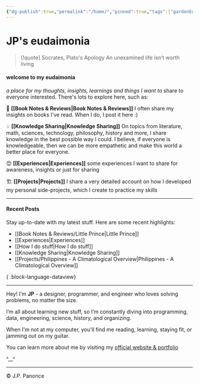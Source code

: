```yaml
---
{"dg-publish":true,"permalink":"/home/","pinned":true,"tags":["gardenEntry"],"noteIcon":"2"}
---
```


# JP's eudaimonia

> [!quote] Socrates, Plato's Apology 
> An unexamined life isn’t worth living

#### **welcome to my eudaimonia**
*a place for my thoughts, insights, learnings and things I want to* share to everyone interested. There's lots to explore here, such as:


 📖 **[[Book Notes & Reviews\|Book Notes & Reviews]]**
   I often share my insights on books I've read. When I do, I post it here :)

💡 **[[Knowledge Sharing\|Knowledge Sharing]]**
On topics from literature, math, sciences, technology, philosophy, history and more, I share knowledge in the best possible way I could. I believe, if everyone is knowledgeable, then we can be more empathetic and make this world a better place for everyone.

😊 **[[Experiences\|Experiences]]**
  some experiences I want to share for awareness, insights or just for sharing


🏗️ **[[Projects\|Projects]]**
I share a very detailed account on how I developed my personal side-projects, which I create to practice my skills


---
#### Recent Posts
Stay up-to-date with my latest stuff. Here are some recent highlights:

- [[Book Notes & Reviews/Little Prince\|Little Prince]]
- [[Experiences\|Experiences]]
- [[How I do stuff\|How I do stuff]]
- [[Knowledge Sharing\|Knowledge Sharing]]
- [[Projects/Philippines - A Climatological Overview\|Philippines - A Climatological Overview]]

{ .block-language-dataview}




---

Hey! I'm **JP** - a designer, programmer, and engineer who loves solving problems, no matter the size.

I’m all about learning new stuff, so I’m constantly diving into programming, data, engineering, science, history, and organizing.

When I'm not at my computer, you'll find me reading, learning, staying fit, or jamming out on my guitar.

You can learn more about me by visiting my [official website & portfolio](https://jp-panonce.github.io)    

^\_\_^

---
©️ J.P. Panonce











